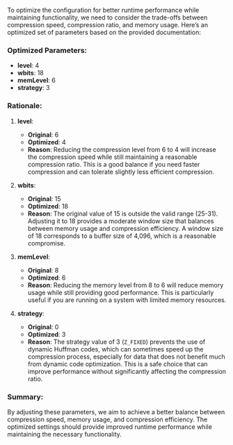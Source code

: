 To optimize the configuration for better runtime performance while maintaining functionality, we need to consider the trade-offs between compression speed, compression ratio, and memory usage. Here’s an optimized set of parameters based on the provided documentation:

### Optimized Parameters:
- **level**: 4
- **wbits**: 18
- **memLevel**: 6
- **strategy**: 3

### Rationale:
1. **level**:
   - **Original**: 6
   - **Optimized**: 4
   - **Reason**: Reducing the compression level from 6 to 4 will increase the compression speed while still maintaining a reasonable compression ratio. This is a good balance if you need faster compression and can tolerate slightly less efficient compression.

2. **wbits**:
   - **Original**: 15
   - **Optimized**: 18
   - **Reason**: The original value of 15 is outside the valid range (25-31). Adjusting it to 18 provides a moderate window size that balances between memory usage and compression efficiency. A window size of 18 corresponds to a buffer size of 4,096, which is a reasonable compromise.

3. **memLevel**:
   - **Original**: 8
   - **Optimized**: 6
   - **Reason**: Reducing the memory level from 8 to 6 will reduce memory usage while still providing good performance. This is particularly useful if you are running on a system with limited memory resources.

4. **strategy**:
   - **Original**: 0
   - **Optimized**: 3
   - **Reason**: The strategy value of 3 (`Z_FIXED`) prevents the use of dynamic Huffman codes, which can sometimes speed up the compression process, especially for data that does not benefit much from dynamic code optimization. This is a safe choice that can improve performance without significantly affecting the compression ratio.

### Summary:
By adjusting these parameters, we aim to achieve a better balance between compression speed, memory usage, and compression efficiency. The optimized settings should provide improved runtime performance while maintaining the necessary functionality.
